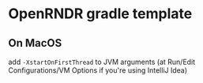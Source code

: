 # OpenRNDR gradle template

## On MacOS
add `-XstartOnFirstThread` to JVM arguments (at Run/Edit Configurations/VM Options if you're using IntelliJ Idea)
